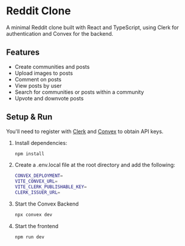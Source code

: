 # Reddit Clone

A minimal Reddit clone built with React and TypeScript, using Clerk for authentication and Convex for the backend.

## Features

- Create communities and posts  
- Upload images to posts  
- Comment on posts  
- View posts by user  
- Search for communities or posts within a community  
- Upvote and downvote posts

## Setup & Run
You'll need to register with [Clerk](https://clerk.com/) and [Convex](https://convex.dev/) to obtain API keys.

1. Install dependencies:
    ```sh
    npm install
    ```

2. Create a .env.local file at the root directory and add the following:
    ```sh
    CONVEX_DEPLOYMENT=
    VITE_CONVEX_URL=
    VITE_CLERK_PUBLISHABLE_KEY=
    CLERK_ISSUER_URL=
    ```


3. Start the Convex Backend
    ```sh
    npx convex dev
    ```

4. Start the frontend
    ```sh
    npm run dev
    ```